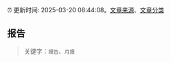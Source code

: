 :alarm_clock: 更新时间: 2025-03-20 08:44:08。[文章来源](/README.md)、[文章分类](/TAGS.md)

## 报告


> 关键字：`报告`、`月报`



